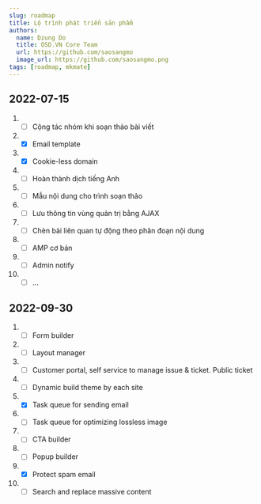 ```yaml
---
slug: roadmap
title: Lộ trình phát triển sản phẩm
authors:
  name: Dzung Do
  title: OSD.VN Core Team
  url: https://github.com/saosangmo
  image_url: https://github.com/saosangmo.png
tags: [roadmap, mkmate]
---
```

## 2022-07-15
1. - [ ] Cộng tác nhóm khi soạn thảo bài viết
2. - [x] Email template
3. - [x] Cookie-less domain
4. - [ ] Hoàn thành dịch tiếng Anh
5. - [ ] Mẫu nội dung cho trình soạn thảo
6. - [ ] Lưu thông tin vùng quản trị bằng AJAX
7. - [ ] Chèn bài liên quan tự động theo phân đoạn nội dung
8. - [ ] AMP cơ bản
9. - [ ] Admin notify
10. - [ ] ...

## 2022-09-30
1. - [ ] Form builder
2. - [ ] Layout manager
3. - [ ] Customer portal, self service to manage issue & ticket. Public ticket
4. - [ ] Dynamic build theme by each site
5. - [x] Task queue for sending email
6. - [ ] Task queue for optimizing lossless image
7. - [ ] CTA builder
8. - [ ] Popup builder
9. - [x] Protect spam email
10. - [ ] Search and replace massive content
